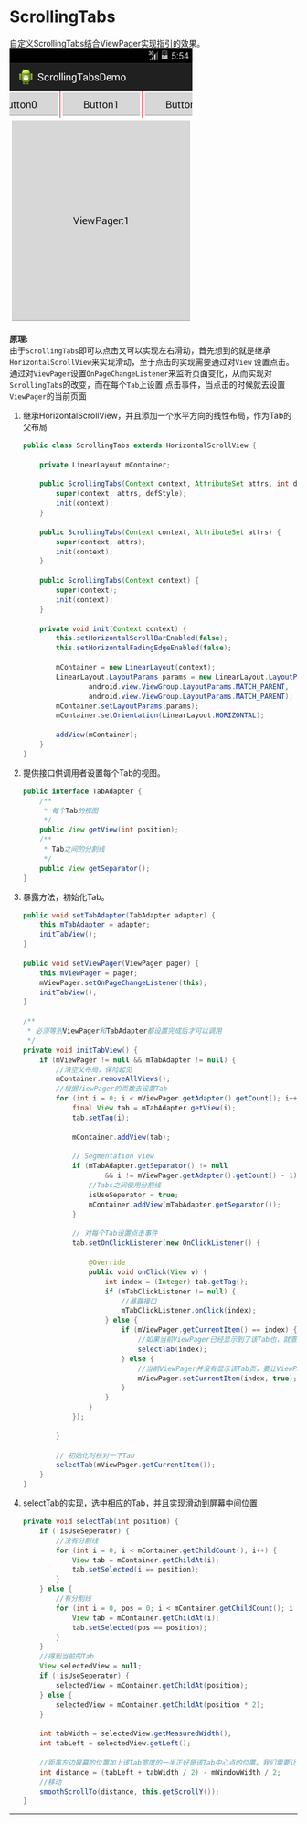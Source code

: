 ScrollingTabs
===

自定义ScrollingTabs结合ViewPager实现指引的效果。    
![image](https://raw.githubusercontent.com/CharonChui/Pictures/master/ScrollingTabs.png?raw=true)        
       
**原理:**         
由于`ScrollingTabs`即可以点击又可以实现左右滑动，首先想到的就是继承`HorizontalScrollView`来实现滑动，至于点击的实现需要通过对`View`
设置点击。          
通过对`ViewPager`设置`OnPageChangeListener`来监听页面变化，从而实现对`ScrollingTabs`的改变，而在每个`Tab`上设置
点击事件，当点击的时候就去设置`ViewPager`的当前页面

1. 继承HorizontalScrollView，并且添加一个水平方向的线性布局，作为Tab的父布局

	```java
	public class ScrollingTabs extends HorizontalScrollView {

		private LinearLayout mContainer;

		public ScrollingTabs(Context context, AttributeSet attrs, int defStyle) {
			super(context, attrs, defStyle);
			init(context);
		}

		public ScrollingTabs(Context context, AttributeSet attrs) {
			super(context, attrs);
			init(context);
		}

		public ScrollingTabs(Context context) {
			super(context);
			init(context);
		}

		private void init(Context context) {
			this.setHorizontalScrollBarEnabled(false);
			this.setHorizontalFadingEdgeEnabled(false);

			mContainer = new LinearLayout(context);
			LinearLayout.LayoutParams params = new LinearLayout.LayoutParams(
					android.view.ViewGroup.LayoutParams.MATCH_PARENT,
					android.view.ViewGroup.LayoutParams.MATCH_PARENT);
			mContainer.setLayoutParams(params);
			mContainer.setOrientation(LinearLayout.HORIZONTAL);

			addView(mContainer);
		}
	}
	```

2. 提供接口供调用者设置每个Tab的视图。

	```java
	public interface TabAdapter {
		/**
		 * 每个Tab的视图
		 */
		public View getView(int position);
		/**
		 * Tab之间的分割线
		 */
		public View getSeparator();
	}
	```
	
3. 暴露方法，初始化Tab。

	```java
	public void setTabAdapter(TabAdapter adapter) {
		this.mTabAdapter = adapter;
		initTabView();
	}

	public void setViewPager(ViewPager pager) {
		this.mViewPager = pager;
		mViewPager.setOnPageChangeListener(this);
		initTabView();
	}

	/**
	 * 必须等到ViewPager和TabAdapter都设置完成后才可以调用
	 */
	private void initTabView() {
		if (mViewPager != null && mTabAdapter != null) {
			//清空父布局，保险起见
			mContainer.removeAllViews();
			//根据ViewPager的页数去设置Tab
			for (int i = 0; i < mViewPager.getAdapter().getCount(); i++) {
				final View tab = mTabAdapter.getView(i);
				tab.setTag(i);

				mContainer.addView(tab);

				// Segmentation view
				if (mTabAdapter.getSeparator() != null
						&& i != mViewPager.getAdapter().getCount() - 1) {
					//Tabs之间使用分割线
					isUseSeperator = true;
					mContainer.addView(mTabAdapter.getSeparator());
				}

				// 对每个Tab设置点击事件
				tab.setOnClickListener(new OnClickListener() {

					@Override
					public void onClick(View v) {
						int index = (Integer) tab.getTag();
						if (mTabClickListener != null) {
							//暴露接口
							mTabClickListener.onClick(index);
						} else {
							if (mViewPager.getCurrentItem() == index) {
								//如果当前ViewPager已经显示到了该Tab也，就直接让其选中
								selectTab(index);
							} else {
								//当前ViewPager并没有显示该Tab页，要让ViewPager去显示相应的Tab页
								mViewPager.setCurrentItem(index, true);
							}
						}
					}
				});

			}

			// 初始化时核对一下Tab
			selectTab(mViewPager.getCurrentItem());
		}
	}
	```
	
4. selectTab的实现，选中相应的Tab，并且实现滑动到屏幕中间位置

	```java
	private void selectTab(int position) {
		if (!isUseSeperator) {
			//没有分割线
			for (int i = 0; i < mContainer.getChildCount(); i++) {
				View tab = mContainer.getChildAt(i);
				tab.setSelected(i == position);
			}
		} else {
			//有分割线
			for (int i = 0, pos = 0; i < mContainer.getChildCount(); i += 2, pos++) {
				View tab = mContainer.getChildAt(i);
				tab.setSelected(pos == position);
			}
		}
		//得到当前的Tab
		View selectedView = null;
		if (!isUseSeperator) {
			selectedView = mContainer.getChildAt(position);
		} else {
			selectedView = mContainer.getChildAt(position * 2);
		}

		int tabWidth = selectedView.getMeasuredWidth();
		int tabLeft = selectedView.getLeft();

		//距离左边屏幕的位置加上该Tab宽度的一半正好是该Tab中心点的位置。我们需要让该Tab的中心点移动到屏幕的中心点。
		int distance = (tabLeft + tabWidth / 2) - mWindowWidth / 2;
		//移动
		smoothScrollTo(distance, this.getScrollY());
	}
	```

---
